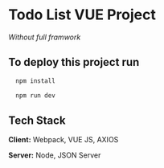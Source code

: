 
# Todo List VUE Project 

_Without full framwork_

## To deploy this project run 

```bash
  npm install
```

```bash
  npm run dev
```

  
## Tech Stack

**Client:** Webpack, VUE JS, AXIOS

**Server:** Node, JSON Server